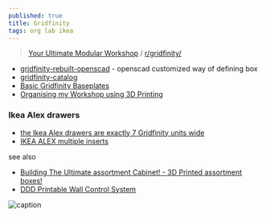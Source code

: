 ```yaml
---
published: true
title: Gridfinity
tags: org lab ikea
---
```

> [Your Ultimate Modular Workshop](https://www.youtube.com/watch?v=ra_9zU-mnl8) / [r/gridfinity/](https://www.reddit.com/r/gridfinity/)

- [gridfinity-rebuilt-openscad](https://github.com/kennetek/gridfinity-rebuilt-openscad) - openscad customized way of defining box
- [gridfinity-catalog](https://github.com/jeffbarr/gridfinity-catalog)
- [Basic Gridfinity Baseplates ](https://www.printables.com/model/170956-basic-gridfinity-baseplates-cadquery-customizable)
- [Organising my Workshop using 3D Printing](https://www.youtube.com/watch?v=OsLc76k4KeM)

### Ikea Alex drawers
- [ the Ikea Alex drawers are exactly 7 Gridfinity units wide](https://www.reddit.com/r/gridfinity/comments/vt7v0r/discovered_today_that_the_ikea_alex_drawers_are/)
- [IKEA ALEX multiple inserts](https://www.printables.com/model/244443-ikea-alex-multiple-inserts/comments)

see also
- [Building The Ultimate assortment Cabinet! - 3D Printed assortment boxes!](https://www.youtube.com/watch?v=CHFK5sY8ToE)
- [DDD Printable Wall Control System](https://github.com/aderusha/DDD-Printable-Wall-Control-System)

![caption](https://media.printables.com/media/prints/244443/images/2203303_1ca6ad93-98c0-4339-a87a-3c500c75ca09/thumbs/cover/1280x960/jpeg/img_3238.webp)
